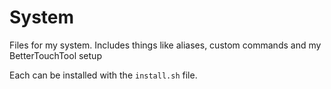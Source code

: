 # System
Files for my system. Includes things like aliases, custom commands and my BetterTouchTool setup

Each can be installed with the `install.sh` file. 
